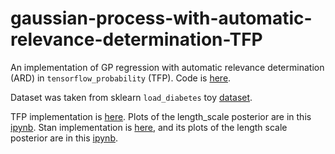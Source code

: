 # gaussian-process-with-automatic-relevance-determination-TFP

An implementation of GP regression with automatic relevance determination (ARD) in `tensorflow_probability` (TFP). Code is [here](tfp/src/GPR.py).

Dataset was taken from sklearn `load_diabetes` toy [dataset](https://scikit-learn.org/stable/modules/generated/sklearn.datasets.load_diabetes.html#sklearn.datasets.load_diabetes).

TFP implementation is [here](tfp). Plots of the length_scale posterior are in this [ipynb](tfp/02_plot_length_scale_ard.ipynb). Stan implementation is [here](stan), and its plots of the length scale posterior are in this [ipynb](stan/03_plot_length_scale_ard.ipynb).